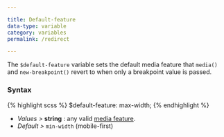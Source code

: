 ```yaml
---

title: Default-feature
data-type: variable
category: variables
permalink: /redirect

---
```


The `$default-feature` variable sets the default media feature that `media()` and `new-breakpoint()` revert to when only a breakpoint value is passed.

### Syntax

{% highlight scss %}
$default-feature: max-width;
{% endhighlight %}

- *Values >* **string** : any valid [media feature](http://www.w3.org/TR/css3-mediaqueries/#media).
- *Default >* `min-width` (mobile-first)
